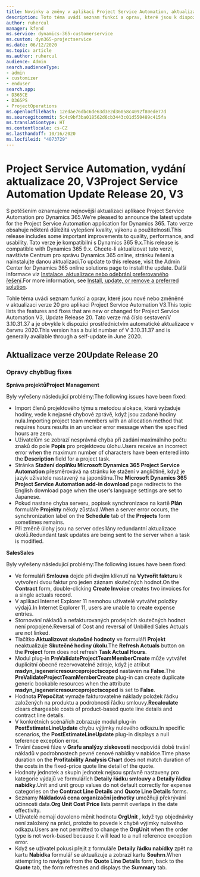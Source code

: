 ```yaml
---
title: Novinky a změny v aplikaci Project Service Automation, aktualizace verze 20, V3
description: Toto téma uvádí seznam funkcí a oprav, které jsou k dispozici v Project Service Automation, aktualizace verze 20, V3
author: ruhercul
manager: kfend
ms.service: dynamics-365-customerservice
ms.custom: dyn365-projectservice
ms.date: 06/12/2020
ms.topic: article
ms.author: ruhercul
audience: Admin
search.audienceType:
- admin
- customizer
- enduser
search.app:
- D365CE
- D365PS
- ProjectOperations
ms.openlocfilehash: 12edae76dbc6de63d3e2d36058c4092f80ede77d
ms.sourcegitcommit: 5c4c9bf3ba018562d6cb3443c01d550489c415fa
ms.translationtype: HT
ms.contentlocale: cs-CZ
ms.lasthandoff: 10/16/2020
ms.locfileid: "4073729"
---
```

# <a name="project-service-automation-update-release-20-v3"></a><span data-ttu-id="6bdb2-103">Project Service Automation, vydání aktualizace 20, V3</span><span class="sxs-lookup"><span data-stu-id="6bdb2-103">Project Service Automation Update Release 20, V3</span></span>

<span data-ttu-id="6bdb2-104">S potěšením oznamujeme nejnovější aktualizaci aplikace Project Service Automation pro Dynamics 365.</span><span class="sxs-lookup"><span data-stu-id="6bdb2-104">We’re pleased to announce the latest update for the Project Service Automation application for Dynamics 365.</span></span> <span data-ttu-id="6bdb2-105">Tato verze obsahuje některá důležitá vylepšení kvality, výkonu a použitelnosti.</span><span class="sxs-lookup"><span data-stu-id="6bdb2-105">This release includes some important improvements to quality, performance, and usability.</span></span> <span data-ttu-id="6bdb2-106">Tato verze je kompatibilní s Dynamics 365 9.x.</span><span class="sxs-lookup"><span data-stu-id="6bdb2-106">This release is compatible with Dynamics 365 9.x.</span></span> <span data-ttu-id="6bdb2-107">Chcete-li aktualizovat tuto verzi, navštivte Centrum pro správu Dynamics 365 online, stránku řešení a nainstalujte danou aktualizaci.</span><span class="sxs-lookup"><span data-stu-id="6bdb2-107">To update to this release, visit the Admin Center for Dynamics 365 online solutions page to install the update.</span></span> <span data-ttu-id="6bdb2-108">Další informace viz [Instalace, aktualizace nebo odebrání preferovaného řešení](https://docs.microsoft.com/power-platform/admin/install-remove-preferred-solution).</span><span class="sxs-lookup"><span data-stu-id="6bdb2-108">For more information, see [Install, update, or remove a preferred solution](https://docs.microsoft.com/power-platform/admin/install-remove-preferred-solution).</span></span>

<span data-ttu-id="6bdb2-109">Tohle téma uvádí seznam funkcí a oprav, které jsou nové nebo změněné v aktualizaci verze 20 pro aplikaci Project Service Automation V3.</span><span class="sxs-lookup"><span data-stu-id="6bdb2-109">This topic lists the features and fixes that are new or changed for Project Service Automation V3, Update Release 20.</span></span> <span data-ttu-id="6bdb2-110">Tato verze má číslo sestaveníV 3.10.31.37 a je obvykle k dispozici prostřednictvím automatické aktualizace v červnu 2020.</span><span class="sxs-lookup"><span data-stu-id="6bdb2-110">This version has a build number of V 3.10.31.37 and is generally available through a self-update in June 2020.</span></span>

## <a name="update-release-20"></a><span data-ttu-id="6bdb2-111">Aktualizace verze 20</span><span class="sxs-lookup"><span data-stu-id="6bdb2-111">Update Release 20</span></span>

### <a name="bug-fixes"></a><span data-ttu-id="6bdb2-112">Opravy chyb</span><span class="sxs-lookup"><span data-stu-id="6bdb2-112">Bug fixes</span></span>

<span data-ttu-id="6bdb2-113">**Správa projektů**</span><span class="sxs-lookup"><span data-stu-id="6bdb2-113">**Project Management**</span></span>

<span data-ttu-id="6bdb2-114">Byly vyřešeny následující problémy:</span><span class="sxs-lookup"><span data-stu-id="6bdb2-114">The following issues have been fixed:</span></span>

- <span data-ttu-id="6bdb2-115">Import členů projektového týmu s metodou alokace, která vyžaduje hodiny, vede k nejasné chybové zprávě, když jsou zadané hodiny nula.</span><span class="sxs-lookup"><span data-stu-id="6bdb2-115">Importing project team members with an allocation method that requires hours results in an unclear error message when the specified hours are zero.</span></span>
- <span data-ttu-id="6bdb2-116">Uživatelům se zobrazí nesprávná chyba při zadání maximálního počtu znaků do pole **Popis** pro projektovou úlohu.</span><span class="sxs-lookup"><span data-stu-id="6bdb2-116">Users receive an incorrect error when the maximum number of characters have been entered into the **Description** field for a project task.</span></span>
- <span data-ttu-id="6bdb2-117">Stránka **Stažení doplňku Microsoft Dynamics 365 Project Service Automation** přesměrovává na stránku ke stažení v angličtině, když je jazyk uživatele nastavený na japonštinu.</span><span class="sxs-lookup"><span data-stu-id="6bdb2-117">The **Microsoft Dynamics 365 Project Service Automation add-in download** page redirects to the English download page when the user’s language settings are set to Japanese.</span></span>
- <span data-ttu-id="6bdb2-118">Pokud nastane chyba serveru, popisek synchronizace na kartě **Plán** formuláře **Projekty** někdy zůstává.</span><span class="sxs-lookup"><span data-stu-id="6bdb2-118">When a server error occurs, the synchronization label on the **Schedule** tab of the **Projects** form sometimes remains.</span></span>
- <span data-ttu-id="6bdb2-119">Při změně úlohy jsou na server odesílány redundantní aktualizace úkolů.</span><span class="sxs-lookup"><span data-stu-id="6bdb2-119">Redundant task updates are being sent to the server when a task is modified.</span></span>

<span data-ttu-id="6bdb2-120">**Sales**</span><span class="sxs-lookup"><span data-stu-id="6bdb2-120">**Sales**</span></span>

<span data-ttu-id="6bdb2-121">Byly vyřešeny následující problémy:</span><span class="sxs-lookup"><span data-stu-id="6bdb2-121">The following issues have been fixed:</span></span>

- <span data-ttu-id="6bdb2-122">Ve formuláři **Smlouva** dojde při dvojím kliknutí na **Vytvořit fakturu** k vytvoření dvou faktur pro jeden záznam skutečných hodnot.</span><span class="sxs-lookup"><span data-stu-id="6bdb2-122">On the **Contract** form, double-clicking **Create Invoice** creates two invoices for a single actuals record.</span></span>
- <span data-ttu-id="6bdb2-123">V aplikaci Internet Explorer 11 nemohou uživatelé vytvářet položky výdajů.</span><span class="sxs-lookup"><span data-stu-id="6bdb2-123">In Internet Explorer 11, users are unable to create expense entries.</span></span>
- <span data-ttu-id="6bdb2-124">Stornování nákladů a nefakturovaných prodejních skutečných hodnot není propojené.</span><span class="sxs-lookup"><span data-stu-id="6bdb2-124">Reversal of Cost and reversal of Unbilled Sales Actuals are not linked.</span></span>
- <span data-ttu-id="6bdb2-125">Tlačítko **Aktualizovat skutečné hodnoty** ve formuláři **Projekt** neaktualizuje **Skutečné hodiny úkolu**.</span><span class="sxs-lookup"><span data-stu-id="6bdb2-125">The **Refresh Actuals** button on the **Project** form does not refresh **Task Actual Hours**.</span></span>
- <span data-ttu-id="6bdb2-126">Modul plug-in **PreValidateProjectTeamMemberCreate** může vytvářet duplicitní obecné rezervovatelné zdroje, když je atribut **msdyn_isgenericresourceprojectscoped** nastaven na **False**.</span><span class="sxs-lookup"><span data-stu-id="6bdb2-126">The **PreValidateProjectTeamMemberCreate** plug-in can create duplicate generic bookable resources when the attribute **msdyn_isgenericresourceprojectscoped** is set to **False**.</span></span>
- <span data-ttu-id="6bdb2-127">Hodnota **Přepočítat** vymaže fakturovatelné náklady položek řádku založených na produktu a podrobnosti řádku smlouvy.</span><span class="sxs-lookup"><span data-stu-id="6bdb2-127">**Recalculate** clears chargeable costs of product-based quote line details and contract line details.</span></span>
- <span data-ttu-id="6bdb2-128">V konkrétních scénářích zobrazuje modul plug-in **PostEstimateLineUpdate** chybu výjimky nulového odkazu.</span><span class="sxs-lookup"><span data-stu-id="6bdb2-128">In specific scenarios, the **PostEstimateLineUpdate** plug-in displays a null teference exception error.</span></span>
- <span data-ttu-id="6bdb2-129">Trvání časové fáze v **Grafu analýzy ziskovosti** neodpovídá době trvání nákladů v podrobnostech pevné cenové nabídky v nabídce.</span><span class="sxs-lookup"><span data-stu-id="6bdb2-129">Time phase duration on the **Profitability Analysis Chart** does not match duration of the costs in the fixed-price quote line detail of the quote.</span></span>
- <span data-ttu-id="6bdb2-130">Hodnoty jednotek a skupin jednotek nejsou správně nastaveny pro kategorie výdajů ve formulářích **Detaily řádku smlouvy** a **Detaily řádku nabídky**.</span><span class="sxs-lookup"><span data-stu-id="6bdb2-130">Unit and unit group values do not default correctly for expense categories on the **Contract Line Details** and **Quote Line Details** forms.</span></span>
- <span data-ttu-id="6bdb2-131">Seznamy **Nákladová cena organizační jednotky** umožňují překrývání účinnosti data.</span><span class="sxs-lookup"><span data-stu-id="6bdb2-131">**Org Unit Cost Price** lists permit overlaps in the date effectivity.</span></span>
- <span data-ttu-id="6bdb2-132">Uživatelé nemají dovoleno měnit hodnotu **OrgUnit** , když typ objednávky není založený na práci, protože to povede k chybě výjimky nulového odkazu.</span><span class="sxs-lookup"><span data-stu-id="6bdb2-132">Users are not permitted to change the **OrgUnit** when the order type is not work-based because it will lead to a null reference exception error.</span></span>
- <span data-ttu-id="6bdb2-133">Když se uživatel pokusí přejít z formuláře **Detaily řádku nabídky** zpět na kartu **Nabídka** formulář se aktualizuje a zobrazí kartu **Souhrn**.</span><span class="sxs-lookup"><span data-stu-id="6bdb2-133">When attempting to navigate from the **Quote Line Details** form, back to the **Quote** tab, the form refreshes and displays the **Summary** tab.</span></span>
